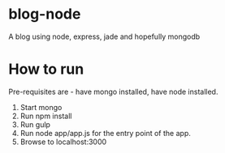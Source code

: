 # blog-node
A blog using node, express, jade and hopefully mongodb

# How to run

Pre-requisites are - have mongo installed, have node installed.

1. Start mongo
2. Run npm install
3. Run gulp
4. Run node app/app.js for the entry point of the app.
5. Browse to localhost:3000
